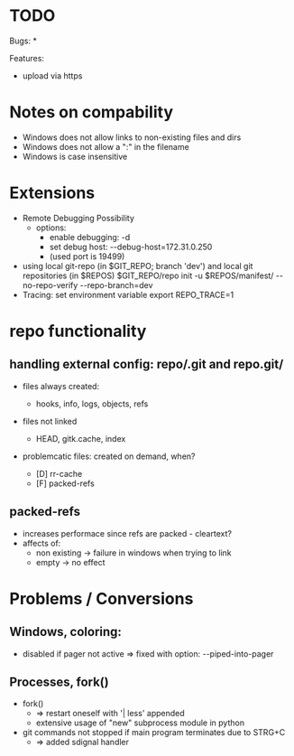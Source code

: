
# TODO

Bugs:
*

Features:
* upload via https

# Notes on compability

* Windows does not allow links to non-existing files and dirs
* Windows does not allow a ":" in the filename
* Windows is case insensitive

# Extensions

* Remote Debugging Possibility
    * options:
        * enable debugging: -d
        * set debug host: --debug-host=172.31.0.250
        * (used port is 19499)
* using local git-repo (in $GIT_REPO; branch 'dev') and local git repositories (in $REPOS)
    $GIT_REPO/repo init -u $REPOS/manifest/ --no-repo-verify --repo-branch=dev
* Tracing: set environment variable
    export REPO_TRACE=1

# repo functionality

## handling external config: repo/.git and repo.git/

* files always created:
    * hooks, info, logs, objects, refs

* files not linked
    * HEAD, gitk.cache, index

* problemcatic files: created on demand, when?
    * [D] rr-cache
    * [F] packed-refs

## packed-refs

* increases performace since refs are packed - cleartext?
* affects of:
    * non existing -> failure in windows when trying to link
    * empty -> no effect


# Problems / Conversions

## Windows, coloring:

* disabled if pager not active => fixed with option: --piped-into-pager

## Processes, fork()

* fork()
    * => restart oneself with '| less' appended
    * extensive usage of "new" subprocess module in python
* git commands not stopped if main program terminates due to STRG+C
    * => added sdignal handler
